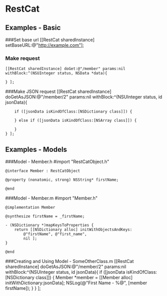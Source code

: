RestCat
=========

Examples - Basic
-----------
###Set base url
	[[RestCat sharedInstance] setBaseURL:@"http://example.com"];

### Make request
	[[RestCat sharedInstance] doGet:@"/member" params:nil withBlock:^(NSUInteger status, NSData *data){

	} ];

###Make JSON request
	[[RestCat sharedInstance] doGetAsJSON:@"/member/2" params:nil withBlock:^(NSUInteger status, id jsonData){
		        
		if ([jsonData isKindOfClass:[NSDictionary class]]) {

		} else if ([jsonData isKindOfClass:[NSArray class]]) {

		}
	} ];


Examples - Models
-----------
###Model - Member.h
	#import "RestCatObject.h"

	@interface Member : RestCatObject

	@property (nonatomic, strong) NSString* firstName;

	@end

###Model - Member.m
#import "Member.h"

	@implementation Member

	@synthesize firstName = _firstName;

	- (NSDictionary *)mapKeysToProperties {
		return [[NSDictionary alloc] initWithObjectsAndKeys:
			@"firstName", @"first_name",
			nil ];
	}

	@end

###Creating and Using Model - SomeOtherClass.m
	[[RestCat sharedInstance] doGetAsJSON:@"/member/2" params:nil withBlock:^(NSUInteger status, id jsonData){
		if ([jsonData isKindOfClass:[NSDictionary class]]) {
			Member *member = [[Member alloc] initWithDictionary:jsonData];
			NSLog(@"First Name - %@", [member firstName]);
		}
	} ];
